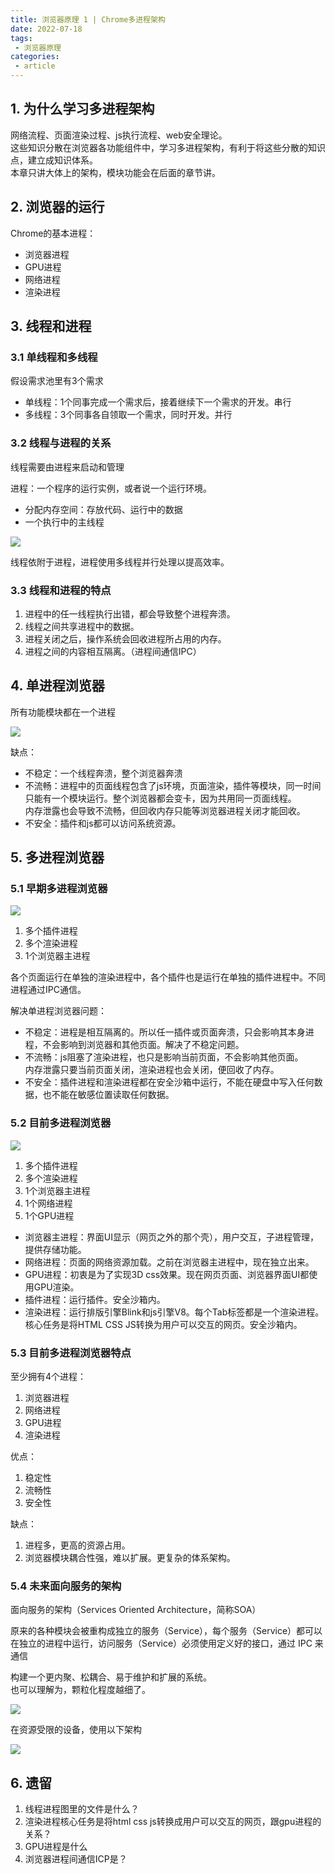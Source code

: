 ```yaml
---
title: 浏览器原理 1 | Chrome多进程架构
date: 2022-07-18
tags:
 - 浏览器原理
categories: 
 - article
---
```



## 1. 为什么学习多进程架构
网络流程、页面渲染过程、js执行流程、web安全理论。       
这些知识分散在浏览器各功能组件中，学习多进程架构，有利于将这些分散的知识点，建立成知识体系。     
本章只讲大体上的架构，模块功能会在后面的章节讲。



## 2. 浏览器的运行
Chrome的基本进程：
- 浏览器进程
- GPU进程
- 网络进程
- 渲染进程



## 3. 线程和进程
### 3.1 单线程和多线程
假设需求池里有3个需求     
- 单线程：1个同事完成一个需求后，接着继续下一个需求的开发。串行    
- 多线程：3个同事各自领取一个需求，同时开发。并行


### 3.2 线程与进程的关系
线程需要由进程来启动和管理     

进程：一个程序的运行实例，或者说一个运行环境。
- 分配内存空间：存放代码、运行中的数据
- 一个执行中的主线程

![](../assets/1%201.png '')    

线程依附于进程，进程使用多线程并行处理以提高效率。


### 3.3 线程和进程的特点
1. 进程中的任一线程执行出错，都会导致整个进程奔溃。
2. 线程之间共享进程中的数据。
3. 进程关闭之后，操作系统会回收进程所占用的内存。
4. 进程之间的内容相互隔离。（进程间通信IPC）



## 4. 单进程浏览器
所有功能模块都在一个进程

![](../assets/2%201.png '')    

缺点：
- 不稳定：一个线程奔溃，整个浏览器奔溃
- 不流畅：进程中的页面线程包含了js环境，页面渲染，插件等模块，同一时间只能有一个模块运行。整个浏览器都会变卡，因为共用同一页面线程。    
内存泄露也会导致不流畅，但回收内存只能等浏览器进程关闭才能回收。
- 不安全：插件和js都可以访问系统资源。



## 5. 多进程浏览器
### 5.1 早期多进程浏览器

![](../assets/3%201.png '')    

1. 多个插件进程
2. 多个渲染进程
3. 1个浏览器主进程

各个页面运行在单独的渲染进程中，各个插件也是运行在单独的插件进程中。不同进程通过IPC通信。

解决单进程浏览器问题：
- 不稳定：进程是相互隔离的。所以任一插件或页面奔溃，只会影响其本身进程，不会影响到浏览器和其他页面。解决了不稳定问题。
- 不流畅：js阻塞了渲染进程，也只是影响当前页面，不会影响其他页面。    
内存泄露只要当前页面关闭，渲染进程也会关闭，便回收了内存。
- 不安全：插件进程和渲染进程都在安全沙箱中运行，不能在硬盘中写入任何数据，也不能在敏感位置读取任何数据。


### 5.2 目前多进程浏览器

![](../assets/4%201.png '')    

1. 多个插件进程
2. 多个渲染进程
3. 1个浏览器主进程
4. 1个网络进程
5. 1个GPU进程

- 浏览器主进程：界面UI显示（网页之外的那个壳），用户交互，子进程管理，提供存储功能。
- 网络进程：页面的网络资源加载。之前在浏览器主进程中，现在独立出来。
- GPU进程：初衷是为了实现3D css效果。现在网页页面、浏览器界面UI都使用GPU渲染。
- 插件进程：运行插件。安全沙箱内。
- 渲染进程：运行排版引擎Blink和js引擎V8。每个Tab标签都是一个渲染进程。核心任务是将HTML CSS JS转换为用户可以交互的网页。安全沙箱内。


### 5.3 目前多进程浏览器特点
至少拥有4个进程：
1. 浏览器进程
2. 网络进程
3. GPU进程
4. 渲染进程

优点：
1. 稳定性
2. 流畅性
3. 安全性

缺点：
1. 进程多，更高的资源占用。
2. 浏览器模块耦合性强，难以扩展。更复杂的体系架构。


### 5.4 未来面向服务的架构
面向服务的架构（Services Oriented Architecture，简称SOA）     

原来的各种模块会被重构成独立的服务（Service），每个服务（Service）都可以在独立的进程中运行，访问服务（Service）必须使用定义好的接口，通过 IPC 来通信      

构建一个更内聚、松耦合、易于维护和扩展的系统。      
也可以理解为，颗粒化程度越细了。     

![](../assets/5%201.png '')    

在资源受限的设备，使用以下架构    

![](../assets/6%201.png '')    




## 6. 遗留
1. 线程进程图里的文件是什么？
2. 渲染进程核心任务是将html css js转换成用户可以交互的网页，跟gpu进程的关系？
3. GPU进程是什么
4. 浏览器进程间通信ICP是？


